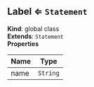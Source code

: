 <a name="Label"></a>

## Label ⇐ <code>Statement</code>
**Kind**: global class  
**Extends**: <code>Statement</code>  
**Properties**

| Name | Type |
| --- | --- |
| name | <code>String</code> | 

